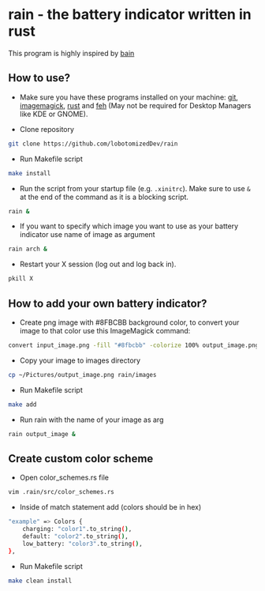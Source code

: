 # rain - the battery indicator written in rust

This program is highly inspired by [bain](https://github.com/amishbni/bain/tree/master)

## How to use?

* Make sure you have these programs installed on your machine:
[git](https://git-scm.com/), [imagemagick](https://imagemagick.org), [rust](https://rust-lang.github.io/rustup/installation/index.html) and [feh](https://feh.finalrewind.org) (May not be required for Desktop Managers like KDE or GNOME).

* Clone repository

```bash
git clone https://github.com/lobotomizedDev/rain
```

* Run Makefile script

```bash
make install
```

* Run the script from your startup file (e.g. `.xinitrc`). Make sure to use `&` at the end of the command as it is a blocking script.
```bash
rain &
```

* If you want to specify which image you want to use as your battery indicator use name of image as
argument

```bash
rain arch &
```

* Restart your X session (log out and log back in).

```bash
pkill X
```

## How to add your own battery indicator?

* Create png image with #8FBCBB background color, to convert your image to that color use this
ImageMagick command:

```bash
convert input_image.png -fill "#8fbcbb" -colorize 100% output_image.png
```

* Copy your image to images directory

```bash
cp ~/Pictures/output_image.png rain/images
```

* Run Makefile script

```bash
make add
```

* Run rain with the name of your image as arg

```bash
rain output_image &
```

## Create custom color scheme

* Open color\_schemes.rs file

```bash
vim .rain/src/color_schemes.rs
```

* Inside of match statement add (colors should be in hex)

```bash
"example" => Colors {
    charging: "color1".to_string(),
    default: "color2".to_string(),
    low_battery: "color3".to_string(),
},
```

* Run Makefile script

```bash
make clean install
```
